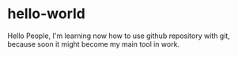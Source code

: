 # hello-world
Hello People, 
I'm learning now how to use github repository with git, because soon it might become my main tool in work.
